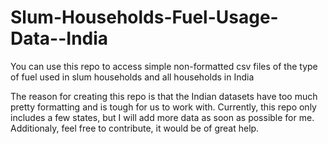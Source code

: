 # Slum-Households-Fuel-Usage-Data--India
You can use this repo to access simple non-formatted csv files of the type of fuel used in slum households and all households in India

The reason for creating this repo is that the Indian datasets have too much pretty formatting and is tough for us to work with. 
Currently, this repo only includes a few states, but I will add more data as soon as possible for me. Additionaly, feel free to contribute, it would be of great help.
